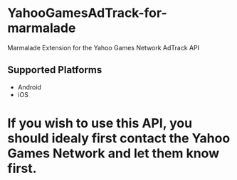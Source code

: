 # YahooGamesAdTrack-for-marmalade
Marmalade Extension for the Yahoo Games Network AdTrack API

## Supported Platforms
 * Android
 * iOS

# If you wish to use this API, you should idealy first contact the Yahoo Games Network and let them know first.
